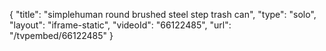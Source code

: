{
    "title": "simplehuman round brushed steel step trash can",
    "type": "solo",
    "layout": "iframe-static",
    "videoId": "66122485",
    "url": "\/tvpembed\/66122485"
}
